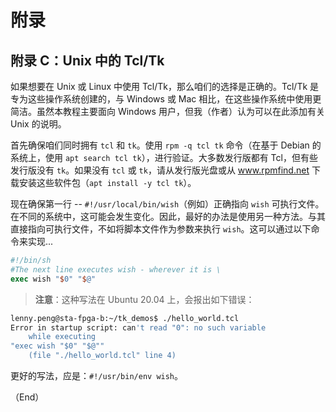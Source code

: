 # 附录

## 附录 C：Unix 中的 Tcl/Tk

如果想要在 Unix 或 Linux 中使用 Tcl/Tk，那么咱们的选择是正确的。Tcl/Tk 是专为这些操作系统创建的，与 Windows 或 Mac 相比，在这些操作系统中使用更简洁。虽然本教程主要面向 Windows 用户，但我（作者）认为可以在此添加有关 Unix 的说明。


首先确保咱们同时拥有 `tcl` 和 `tk`。使用 `rpm -q tcl tk` 命令（在基于 Debian 的系统上，使用 `apt search tcl tk`），进行验证。大多数发行版都有 Tcl，但有些发行版没有 `tk`。如果没有 `tcl` 或 `tk`，请从发行版光盘或从 www.rpmfind.net 下载安装这些软件包（`apt install -y tcl tk`）。


现在确保第一行 -- `#!/usr/local/bin/wish`（例如）正确指向 `wish` 可执行文件。在不同的系统中，这可能会发生变化。因此，最好的办法是使用另一种方法。与其直接指向可执行文件，不如将脚本文件作为参数来执行 `wish`。这可以通过以下命令来实现...

```tcl
#!/bin/sh
#The next line executes wish - wherever it is \
exec wish "$0" "$@"
```


> **注意**：这种写法在 Ubuntu 20.04 上，会报出如下错误：

```bash
lenny.peng@sta-fpga-b:~/tk_demos$ ./hello_world.tcl
Error in startup script: can't read "0": no such variable
    while executing
"exec wish "$0" "$@""
    (file "./hello_world.tcl" line 4)
```

更好的写法，应是：`#!/usr/bin/env wish`。


（End）


